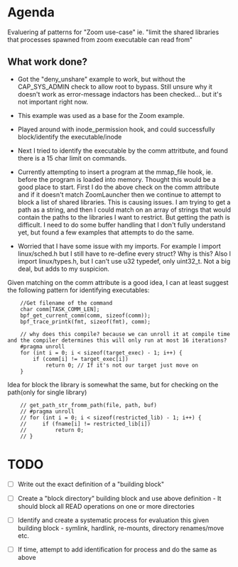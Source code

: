 # Agenda

Evaluering af patterns for "Zoom use-case" ie. "limit the shared libraries that processes spawned from zoom executable can read from"

## What work done?
* Got the "deny_unshare" example to work, but without the CAP_SYS_ADMIN check to allow root to bypass. Still unsure why it doesn't work as error-message indactors has been checked... but it's not important right now.

* This example was used as a base for the Zoom example.

* Played around with inode_permission hook, and could successfully block/identify the executable/inode

* Next I tried to identify the executable by the comm attritbute, and found there is a 15 char limit on commands.

* Currently attempting to insert a program at the mmap_file hook, ie. before the program is loaded into memory. Thought this would be a good place to start. First I do the above check on the comm attribute and if it doesn't match ZoomLauncher then we continue to attempt to block a list of shared libraries. This is causing issues. I am trying to get a path as a string, and then I could match on an array of strings that would contain the paths to the libraries I want to restrict. But getting the path is difficult. I need to do some buffer handling that I don't fully understand yet, but found a few examples that attempts to do the same.

* Worried that I have some issue with my imports. For example I import linux/sched.h but I still have to re-define every struct? Why is this? Also I import linux/types.h, but I can't use u32 typedef, only uint32_t. Not a big deal, but adds to my suspicion.

Given matching on the comm attribute is a good idea, I can at least suggest the following pattern for identifying executables:
```
    //Get filename of the command 
    char comm[TASK_COMM_LEN];
    bpf_get_current_comm(comm, sizeof(comm));
    bpf_trace_printk(fmt, sizeof(fmt), comm);

    // why does this compile? because we can unroll it at compile time and the compiler determines this will only run at most 16 iterations?
    #pragma unroll
    for (int i = 0; i < sizeof(target_exec) - 1; i++) {
        if (comm[i] != target_exec[i])
            return 0; // If it's not our target just move on
    }
```

Idea for block the library is somewhat the same, but for checking on the path(only for single library)
```
    // get_path_str_fromm_path(file, path, buf)
    // #pragma unroll
    // for (int i = 0; i < sizeof(restricted_lib) - 1; i++) {
    //     if (fname[i] != restricted_lib[i])
    //         return 0;
    // }
```

# TODO
- [ ] Write out the exact definition of a "building block"
- [ ] Create a "block directory" building block and use above definition - It should block all READ operations on one or more directories
- [ ] Identify and create a systematic process for evaluation this given building block - symlink, hardlink, re-mounts, directory renames/move etc.
- [ ] If time, attempt to add identification for process and do the same as above





